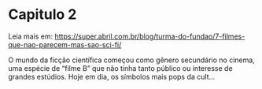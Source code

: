 # Capitulo 2


Leia mais em: https://super.abril.com.br/blog/turma-do-fundao/7-filmes-que-nao-parecem-mas-sao-sci-fi/


O mundo da ficção científica começou como gênero secundário no cinema, uma espécie de “filme B” que não tinha tanto público ou interesse de grandes estúdios. Hoje em dia, os símbolos mais pops da cult... 


